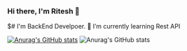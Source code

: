 ### Hi there, I'm Ritesh 👋
$# I'm BackEnd Develpoer.
🌱 I’m currently learning Rest API 



[![Anurag's GitHub stats](https://github-readme-stats.vercel.app/api?username=Ritesh22p1401b)](https://github.com/anuraghazra/github-readme-stats)
![Anurag's GitHub stats](https://github-readme-stats.vercel.app/api?username=anuraghazra&show_icons=true&theme=radical)
